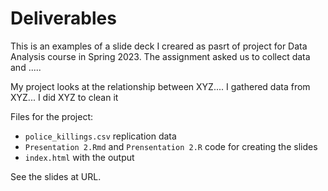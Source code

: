 # Deliverables

This is an examples of a slide deck I creared as pasrt of project for Data Analysis course in Spring 2023. The assignment asked us to collect data and .....

My project looks at the relationship between XYZ.... I gathered data from XYZ... I did XYZ to clean it

Files for the project: 
- `police_killings.csv` replication data
- `Presentation 2.Rmd` and `Prensentation 2.R` code for creating the slides
- `index.html` with the output

See the slides at URL. 
